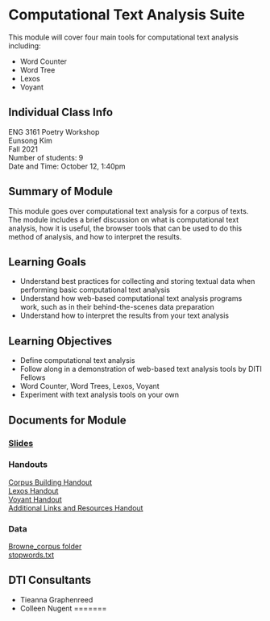 # Computational Text Analysis Suite
This module will cover four main tools for computational text analysis including:
- Word Counter
- Word Tree
- Lexos
- Voyant

## Individual Class Info
ENG 3161 Poetry Workshop
<br>
Eunsong Kim
<br>
Fall 2021
<br>
Number of students: 9
<br>
Date and Time: October 12, 1:40pm

## Summary of Module
This module goes over computational text analysis for a corpus of texts. The module includes a brief discussion on what is computational text analysis, how it is useful, the browser tools that can be used to do this method of analysis, and how to interpret the results. 

## Learning Goals
- Understand best practices for collecting and storing textual data when performing basic computational text analysis
- Understand how web-based computational text analysis programs work, such as in their behind-the-scenes data preparation
- Understand how to interpret the results from your text analysis

## Learning Objectives
- Define computational text analysis
- Follow along in a demonstration of web-based text analysis tools by DITI Fellows
- Word Counter, Word Trees, Lexos, Voyant
- Experiment with text analysis tools on your own




## Documents for Module

### [Slides](https://github.com/NULabNortheastern/digitalassignmentshowcase/blob/master/text_analysis/composite_aesthetics_race_as_technology-fall21-kim/Slides_textanalysis_kim_2021.pdf)

### Handouts
[Corpus Building Handout](https://github.com/NULabNortheastern/digitalassignmentshowcase/blob/master/text_analysis/composite_aesthetics_race_as_technology-fall21-kim/Corpus%20Building%20handout.pdf)
<br>
[Lexos Handout](https://github.com/NULabNortheastern/digitalassignmentshowcase/blob/master/text_analysis/composite_aesthetics_race_as_technology-fall21-kim/Lexos%20Handout.pdf)
<br>
[Voyant Handout](https://github.com/NULabNortheastern/digitalassignmentshowcase/blob/master/text_analysis/composite_aesthetics_race_as_technology-fall21-kim/Voyant%20Handout.pdf)
<br>
[Additional Links and Resources Handout](https://github.com/NULabNortheastern/digitalassignmentshowcase/blob/master/text_analysis/composite_aesthetics_race_as_technology-fall21-kim/Links%20%26%20Resources.pdf)

### Data
[Browne_corpus folder](https://github.com/NULabNortheastern/digitalassignmentshowcase/tree/master/text_analysis/composite_aesthetics_race_as_technology-fall21-kim/browne_corpus)
<br>
[stopwords.txt](https://github.com/NULabNortheastern/digitalassignmentshowcase/blob/master/text_analysis/composite_aesthetics_race_as_technology-fall21-kim/browne_corpus/stopwords.txt)

## DTI Consultants
- Tieanna Graphenreed
- Colleen Nugent 
=======
